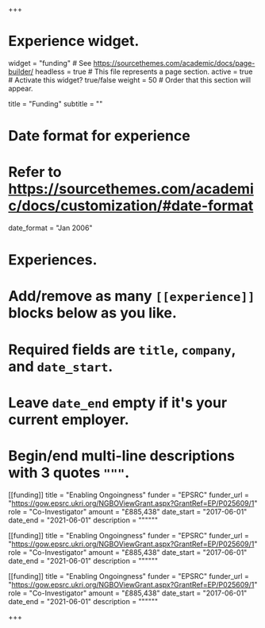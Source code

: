 +++
# Experience widget.
widget = "funding"  # See https://sourcethemes.com/academic/docs/page-builder/
headless = true  # This file represents a page section.
active = true  # Activate this widget? true/false
weight = 50  # Order that this section will appear.

title = "Funding"
subtitle = ""

# Date format for experience
#   Refer to https://sourcethemes.com/academic/docs/customization/#date-format
date_format = "Jan 2006"

# Experiences.
#   Add/remove as many `[[experience]]` blocks below as you like.
#   Required fields are `title`, `company`, and `date_start`.
#   Leave `date_end` empty if it's your current employer.
#   Begin/end multi-line descriptions with 3 quotes `"""`.
[[funding]]
  title = "Enabling Ongoingness"
  funder = "EPSRC"
  funder_url = "https://gow.epsrc.ukri.org/NGBOViewGrant.aspx?GrantRef=EP/P025609/1"
  role = "Co-Investigator"
  amount = "£885,438"
  date_start = "2017-06-01"
  date_end = "2021-06-01"
  description = """"""

[[funding]]
  title = "Enabling Ongoingness"
  funder = "EPSRC"
  funder_url = "https://gow.epsrc.ukri.org/NGBOViewGrant.aspx?GrantRef=EP/P025609/1"
  role = "Co-Investigator"
  amount = "£885,438"
  date_start = "2017-06-01"
  date_end = "2021-06-01"
  description = """"""

[[funding]]
  title = "Enabling Ongoingness"
  funder = "EPSRC"
  funder_url = "https://gow.epsrc.ukri.org/NGBOViewGrant.aspx?GrantRef=EP/P025609/1"
  role = "Co-Investigator"
  amount = "£885,438"
  date_start = "2017-06-01"
  date_end = "2021-06-01"
  description = """"""

+++

